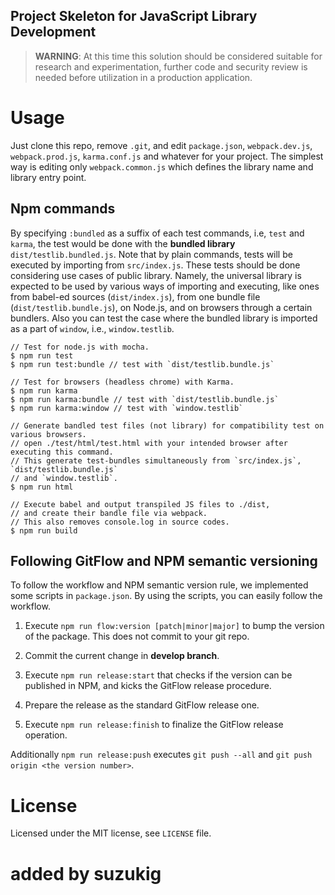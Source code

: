 Project Skeleton for JavaScript Library Development 
--

> **WARNING**: At this time this solution should be considered suitable for research and experimentation, further code and security review is needed before utilization in a production application.

# Usage
Just clone this repo, remove `.git`, and edit `package.json`, `webpack.dev.js`, `webpack.prod.js`, `karma.conf.js` and whatever for your project. The simplest way is editing only `webpack.common.js` which defines the library name and library entry point.

## Npm commands
By specifying `:bundled` as a suffix of each test commands, i.e, `test` and `karma`, the test would be done with the **bundled library** `dist/testlib.bundled.js`. Note that by plain commands, tests will be executed by importing from `src/index.js`. These tests should be done considering use cases of public library. Namely, the universal library is expected to be used by various ways of importing and executing, like ones from babel-ed sources (`dist/index.js`), from one bundle file (`dist/testlib.bundle.js`), on Node.js, and on browsers through a certain bundlers. Also you can test the case where the bundled library is imported as a part of `window`, i.e., `window.testlib`.

```shell
// Test for node.js with mocha.
$ npm run test
$ npm run test:bundle // test with `dist/testlib.bundle.js`
 
// Test for browsers (headless chrome) with Karma.
$ npm run karma
$ npm run karma:bundle // test with `dist/testlib.bundle.js`
$ npm run karma:window // test with `window.testlib`

// Generate bandled test files (not library) for compatibility test on various browsers.
// open ./test/html/test.html with your intended browser after executing this command.
// This generate test-bundles simultaneously from `src/index.js`, `dist/testlib.bundle.js`
// and `window.testlib`.
$ npm run html

// Execute babel and output transpiled JS files to ./dist,
// and create their bandle file via webpack.
// This also removes console.log in source codes.
$ npm run build
```

## Following GitFlow and NPM semantic versioning
To follow the workflow and NPM semantic version rule, we implemented some scripts in `package.json`. By using the scripts, you can easily follow the workflow.

1. Execute `npm run flow:version [patch|minor|major]` to bump the version of the package. This does not commit to your git repo.

2. Commit the current change in **develop branch**.

3. Execute `npm run release:start` that checks if the version can be published in NPM, and kicks the GitFlow release procedure.

4. Prepare the release as the standard GitFlow release one.

5. Execute `npm run release:finish` to finalize the GitFlow release operation.

Additionally `npm run release:push` executes `git push --all` and `git push origin <the version number>`.

# License
Licensed under the MIT license, see `LICENSE` file.

# added by suzukig
